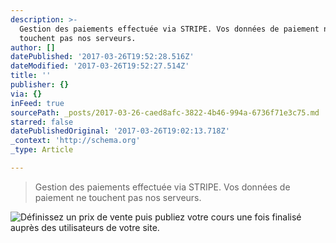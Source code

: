 ```yaml
---
description: >-
  Gestion des paiements effectuée via STRIPE. Vos données de paiement ne
  touchent pas nos serveurs.
author: []
datePublished: '2017-03-26T19:52:28.516Z'
dateModified: '2017-03-26T19:52:27.514Z'
title: ''
publisher: {}
via: {}
inFeed: true
sourcePath: _posts/2017-03-26-caed8afc-3822-4b46-994a-6736f71e3c75.md
starred: false
datePublishedOriginal: '2017-03-26T19:02:13.718Z'
_context: 'http://schema.org'
_type: Article

---
```

> Gestion des paiements effectuée via STRIPE. Vos données de paiement ne touchent pas nos serveurs.

![Définissez un prix de vente puis publiez votre cours une fois finalisé auprès des utilisateurs de votre site.](https://the-grid-user-content.s3-us-west-2.amazonaws.com/4f4c8723-4cac-45df-be70-9ca0a40fb91b.png)